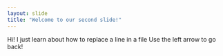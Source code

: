 ```yaml
---
layout: slide
title: "Welcome to our second slide!"
---
```

Hi! I just learn about how to replace a line in a file 
Use the left arrow to go back!
